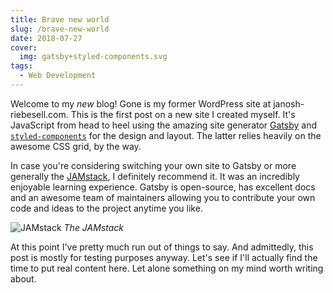 ```yaml
---
title: Brave new world
slug: /brave-new-world
date: 2018-07-27
cover:
  img: gatsby+styled-components.svg
tags:
  - Web Development
---
```


Welcome to my _new_ blog! Gone is my former WordPress site at janosh-riebesell.com. This is the first post on a new site I created myself. It's JavaScript from head to heel using the amazing site generator [Gatsby](https://www.gatsbyjs.org) and [`styled-components`](https://www.styled-components.com) for the design and layout. The latter relies heavily on the awesome CSS grid, by the way.

In case you're considering switching your own site to Gatsby or more generally the [JAMstack](https://jamstack.org), I definitely recommend it. It was an incredibly enjoyable learning experience. Gatsby is open-source, has excellent docs and an awesome team of maintainers allowing you to contribute your own code and ideas to the project anytime you like.

![JAMstack](jamstack.png)
_The JAMstack_

At this point I've pretty much run out of things to say. And admittedly, this post is mostly for testing purposes anyway. Let's see if I'll actually find the time to put real content here. Let alone something on my mind worth writing about.
